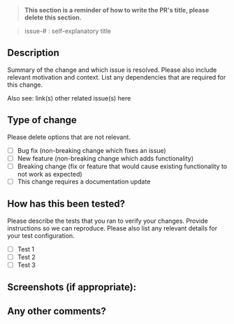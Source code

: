 >**This section is a reminder of how to write the PR's title, please delete this section.**

>  issue-# : self-explanatory title

## Description

Summary of the change and which issue is resolved. Please also include relevant motivation and context. 
List any dependencies that are required for this change.

Also see: link(s) other related issue(s) here 

## Type of change

Please delete options that are not relevant.

- [ ] Bug fix (non-breaking change which fixes an issue)
- [ ] New feature (non-breaking change which adds functionality)
- [ ] Breaking change (fix or feature that would cause existing functionality to not work as expected)
- [ ] This change requires a documentation update

## How has this been tested?

Please describe the tests that you ran to verify your changes. Provide instructions so we can reproduce. 
Please also list any relevant details for your test configuration.

- [ ] Test 1
- [ ] Test 2
- [ ] Test 3

## Screenshots (if appropriate):

## Any other comments?
